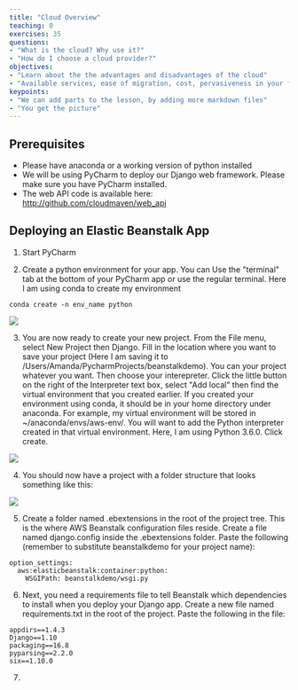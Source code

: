 ```yaml
---
title: "Cloud Overview"
teaching: 0
exercises: 35
questions:
- "What is the cloud? Why use it?"
- "How do I choose a cloud provider?"
objectives:
- "Learn about the the advantages and disadvantages of the cloud"
- "Available services, ease of migration, cost, pervasiveness in your field, etc."
keypoints:
- "We can add parts to the lesson, by adding more markdown files"
- "You get the picture"
---
```

## Prerequisites
- Please have anaconda or a working version of python installed 
- We will be using PyCharm to deploy our Django web framework. Please make sure you have PyCharm installed. 
- The web API code is available here: http://github.com/cloudmaven/web_api

## Deploying an Elastic Beanstalk App

1. Start PyCharm 

2. Create a python environment for your app. You can Use the "terminal" tab at the bottom of your PyCharm app or use the regular terminal. Here I am using conda to create my environment

```
conda create -n env_name python
```
![](/cloud101_webframework/fig/02-elasticbeanstalk-0001.png)

3. You are now ready to create your new project. From the File menu, select New Project then Django. Fill in the location where you want to save your project (Here I am saving it to /Users/Amanda/PycharmProjects/beanstalkdemo). You can your project whatever you want. Then choose your interepreter. Click the little button on the right of the Interpreter text box, select "Add local" then find the virtual environment that you created earlier. If you created your environment using conda, it should be in your home directory under anaconda. For example, my virtual environment will be stored in ~/anaconda/envs/aws-env/. You will want to add the Python interpreter created in that virtual environment. Here, I am using Python 3.6.0. Click create.

![](/cloud101_webframework/fig/02-elasticbeanstalk-0002.png)

4. You should now have a project with a folder structure that looks something like this:

![](/cloud101_webframework/fig/02-elasticbeanstalk-0003.png)

5. Create a folder named .ebextensions in the root of the project tree. This is the where AWS Beanstalk configuration files reside. Create a file named django.config inside the .ebextensions folder. Paste the following (remember to substitute beanstalkdemo for your project name):

~~~
option_settings:
  aws:elasticbeanstalk:container:python:
    WSGIPath: beanstalkdemo/wsgi.py
~~~

6. Next, you need a requirements file to tell Beanstalk which dependencies to install when you deploy your Django app. Create a new file named requirements.txt in the root of the project. Paste the following in the file:

~~~
appdirs==1.4.3
Django==1.10
packaging==16.8
pyparsing==2.2.0
six==1.10.0
~~~

7. 
